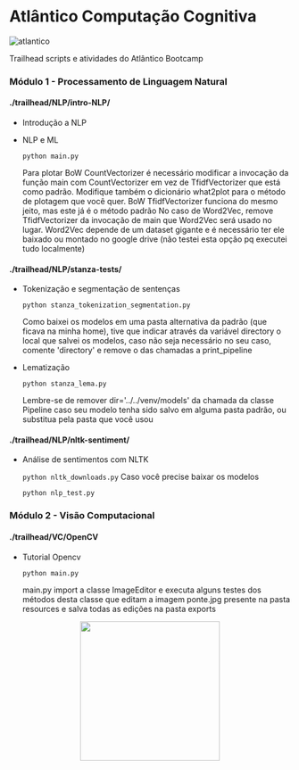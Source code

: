 # Atlântico Computação Cognitiva

![atlantico](https://raw.githubusercontent.com/duartqx/images/main/atlantico.jpg?token=GHSAT0AAAAAABSZEFQNUY6GYK35ZVLRALSUYUJQQ3Q 'Atlantico Bootcamp')

Trailhead scripts e atividades do Atlântico Bootcamp

### Módulo 1 - Processamento de Linguagem Natural

#### ./trailhead/NLP/intro-NLP/
-	Introdução a NLP
-	NLP e ML

    `python main.py`

    Para plotar BoW CountVectorizer é necessário modificar a invocação da função main com CountVectorizer em vez de TfidfVectorizer que está como padrão. 
    Modifique também o dicionário what2plot para o método de plotagem que você quer.
    BoW TfidfVectorizer funciona do mesmo jeito, mas este já é o método padrão
    No caso de Word2Vec, remove TfidfVectorizer da invocação de main que Word2Vec será usado no lugar. Word2Vec depende de um dataset gigante e é necessário ter ele baixado ou montado no google drive (não testei esta opção pq executei tudo localmente)

#### ./trailhead/NLP/stanza-tests/
-	Tokenização e segmentação de sentenças

    `python stanza_tokenization_segmentation.py`

    Como baixei os modelos em uma pasta alternativa da padrão (que ficava na
    minha home), tive que indicar através da variável directory o local que
    salvei os modelos, caso não seja necessário no seu caso, comente
    'directory' e remove o das chamadas a print_pipeline

-   Lematização

    `python stanza_lema.py`

    Lembre-se de remover dir='../../venv/models' da chamada da classe Pipeline
    caso seu modelo tenha sido salvo em alguma pasta padrão, ou substitua pela
    pasta que você usou

#### ./trailhead/NLP/nltk-sentiment/
-   Análise de sentimentos com NLTK

    `python nltk_downloads.py` Caso você precise baixar os modelos

    `python nlp_test.py`

### Módulo 2 - Visão Computacional

#### ./trailhead/VC/OpenCV
-   Tutorial Opencv 

    `python main.py`

    main.py import a classe ImageEditor e executa alguns testes dos métodos desta classe que editam a imagem ponte.jpg presente na pasta resources e salva todas as edições na pasta exports

<center>
    <img width="250" src="https://raw.githubusercontent.com/duartqx/images/main/AtlanticoLogo.png?token=GHSAT0AAAAAABSZEFQMEJXLVALLUYHRZPCQYUJQWHQ">
</center>
